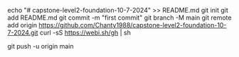 echo "# capstone-level2-foundation-10-7-2024" >> README.md
git init
git add README.md
git commit -m "first commit"
git branch -M main
git remote add origin https://github.com/Chanty1988/capstone-level2-foundation-10-7-2024.git
curl -sS https://webi.sh/gh | sh


git push -u origin main